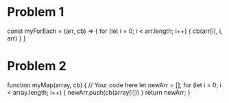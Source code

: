 # Problem 1
const myForEach = (arr, cb) => {
  for (let i = 0; i < arr.length; i++) {
    cb(arr[i], i, arr)
  }
}


# Problem 2
function myMap(array, cb) {
    // Your code here
    let newArr = [];
    for (let i = 0; i < array.length; i++) {
      newArr.push(cb(array[i]))
    }
    return newArr;
}
